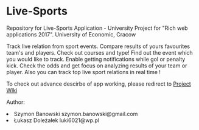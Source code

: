 # Live-Sports
Repository for Live-Sports Application - University Project for "Rich web applications 2017". University of Economic, Cracow 

Track live relation from sport events. Compare results of yours favourites team's and players.
Check out courses and type! Find out the event which you would like to track. Enable 
getting notifications while gol or penalty kick. Check the odds and get focus on analyzing 
results of your team or player. Also you can track top live sport relations in real time !

To check out advance descirbe of app working, please redirect to <a href="https://github.com/luki6021/Live-Sports/wiki"> Project Wiki </a>

Author:
<li>Szymon Banowski szymon.banowski@gmail.com
<li>Łukasz Doleżałek luki6021@wp.pl
